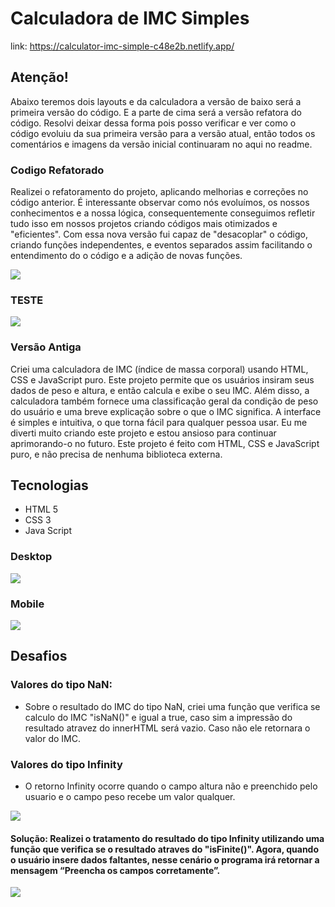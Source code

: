 # Calculadora de IMC Simples

link: https://calculator-imc-simple-c48e2b.netlify.app/


## Atenção!

Abaixo teremos dois layouts e da calculadora a versão de baixo será a primeira versão do código. E a parte de cima será
a versão refatora do código. Resolvi deixar dessa forma pois posso verificar e ver como o código evoluiu da sua primeira
versão para a versão atual, então todos os comentários e imagens da versão inicial continuaram no aqui no readme. 



### Codigo Refatorado

Realizei o refatoramento do projeto, aplicando melhorias e correções no código anterior. É interessante observar como nós evoluímos, os nossos conhecimentos e a nossa lógica, consequentemente conseguimos refletir tudo isso em nossos projetos criando códigos mais otimizados e "eficientes". Com essa nova versão fui capaz de "desacoplar" o código, criando funções independentes, e eventos separados assim facilitando o entendimento do o código e a adição de novas funções.

![](https://i.postimg.cc/HsV7s99h/calc1.png)



### TESTE
![](https://i.postimg.cc/nhBTRJgZ/calc2.jpg)

### Versão Antiga

Criei uma calculadora de IMC (índice de massa corporal) usando HTML, CSS e JavaScript puro. Este projeto permite que os usuários insiram seus dados de peso e altura, e então calcula e exibe o seu IMC. Além disso, a calculadora também fornece uma classificação geral da condição de peso do usuário e uma breve explicação sobre o que o IMC significa. A interface é simples e intuitiva, o que torna fácil para qualquer pessoa usar. Eu me diverti muito criando este projeto e estou ansioso para continuar aprimorando-o no futuro. Este projeto é feito com HTML, CSS e JavaScript puro, e não precisa de nenhuma biblioteca externa.

## Tecnologias
- HTML 5
- CSS 3
- Java Script


### Desktop
![](https://i.postimg.cc/Y0rMtmg3/Screenshot-400000000000000000.png)

### Mobile
![](https://i.postimg.cc/nVkGn3Px/Screenshot-4.png)


## Desafios
### Valores do tipo NaN:
  - Sobre o resultado do IMC do tipo NaN, criei uma função que verifica se calculo do IMC "isNaN()" e igual a true, caso sim a impressão do resultado atravez do innerHTML será vazio. Caso não ele retornara o valor do IMC. 
  
### Valores do tipo Infinity
- O retorno Infinity ocorre quando o campo altura não e preenchido pelo usuario e o campo peso recebe um valor qualquer. 

![](https://i.postimg.cc/Jz9jhjxM/infinity.png)

#### Solução: Realizei o tratamento do resultado do tipo Infinity utilizando uma função que verifica se o resultado atraves do "isFinite()". Agora, quando o usuário insere dados faltantes, nesse cenário o programa irá retornar a mensagem “Preencha os campos corretamente”. 

![](https://i.postimg.cc/9MktDHMK/isFinite.png)
